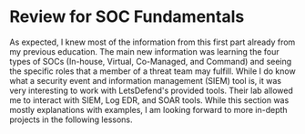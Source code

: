 <h1>Review for <a hreff ="https://app.letsdefend.io/training/lessons/soc-fundamentals"></a>SOC Fundamentals</h1>
<p>As expected, I knew most of the information from this first part already from my previous education. The main new 
  information was learning the four types of SOCs (In-house, Virtual, Co-Managed, and Command) and seeing the specific 
  roles that a member of a threat team may fulfill. While I do know what a security event and information management 
  (SIEM) tool is, it was very interesting to work with LetsDefend's provided tools. Their lab allowed me to interact with 
  SIEM, Log EDR, and SOAR tools. While this section was mostly explanations with examples, I am looking forward to more in-depth 
  projects in the following lessons.

</p>
